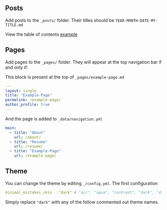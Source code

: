 ## Posts
Add posts to the `_posts/` folder. Their titles should be `YEAR-MONTH-DATE-MY-TITLE.md`

View the table of contents [example](https://github.com/Hoenn/hoenn.github.io/blob/master/_posts/2018-07-16-table-of-contents.md) 

## Pages
Add pages to the `_pages/` folder. They will appear at the top navigation bar if and only if:

This block is present at the top of `_pages/example-page.md`

```yaml
---
layout: single
title: "Example-Page"
permalink: /example-page/
author_profile: true
---
```

And the page is added to `_data/navigation.yml`
```yaml
main:
  - title: "About"
    url: /about/
  - title: "Resume"
    url: /resume/
  - title: "Example-Page"
    url: /example-page/
```
## Theme
You can change the theme by editing `_/config.yml`. The first configuration

```yaml
minimal_mistakes_skin  :"dark" # "air", "aqua", "contrast", "dark", "dirt", "neon", "mint", "plum", "sunrise"
```

Simply replace `"dark"` with any of the follow commented out theme names.
